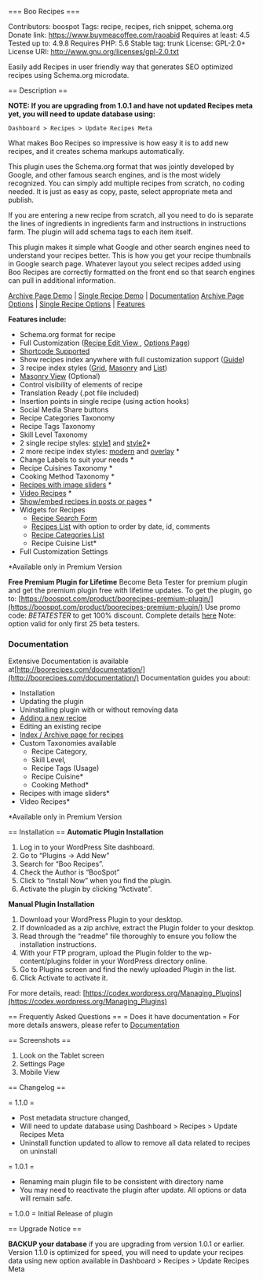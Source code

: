 === Boo Recipes ===

Contributors: boospot
Tags: recipe, recipes, rich snippet, schema.org
Donate link: https://www.buymeacoffee.com/raoabid
Requires at least: 4.5
Tested up to: 4.9.8
Requires PHP: 5.6
Stable tag: trunk
License: GPL-2.0+
License URI: http://www.gnu.org/licenses/gpl-2.0.txt

Easily add Recipes in user friendly way that generates SEO optimized recipes using Schema.org microdata.

== Description ==

**NOTE: If you are upgrading from 1.0.1 and have not updated Recipes meta yet, you will need to update database using:**

`Dashboard > Recipes > Update Recipes Meta`

What makes Boo Recipes so impressive is how easy it is to add new recipes, and it creates schema markups automatically.

This plugin uses the Schema.org format that was jointly developed by Google, and other famous search engines, and is the most widely recognized. You can simply add multiple recipes from scratch, no coding needed. It is just as easy as copy, paste, select appropriate meta and publish.

If you are entering a new recipe from scratch, all you need to do is separate the lines of ingredients in ingredients farm and instructions in instructions farm. The plugin will add schema tags to each item itself.

This plugin makes it simple what Google and other search engines need to understand your recipes better. This is how you get your recipe thumbnails in Google search page.
Whatever layout you select recipes added using Boo Recipes are correctly formatted on the front end so that search engines can pull in additional information.

[Archive Page Demo](https://boorecipes.com/recipe/) | [Single Recipe Demo](https://boorecipes.com/recipe/peri-peri-chicken-kabobs/) | [Documentation](https://boorecipes.com/documentation/)
[Archive Page Options](https://boorecipes.com/recipe-archive/) | [Single Recipe Options](https://boorecipes.com/single-recipe/) | [Features](https://boorecipes.com/features/)

**Features include:**

- Schema.org format for recipe
- Full Customization ([Recipe Edit View ](https://boorecipes.com/single-recipe/admin-view/) , [Options Page](https://boorecipes.com/single-recipe/settings-view/))
- [Shortcode Supported](https://boorecipes.com/recipe-archive/recipes-with-specific-ids/)
- Show recipes index anywhere with full customization support  ([Guide](https://boorecipes.com/documentation/#recipe-index-recipes_browse))
- 3 recipe index styles ([Grid](https://boorecipes.com/recipe-archive/grid-view/), [Masonry](https://boorecipes.com/recipe-archive/masonry-grid-view/) and [List](https://boorecipes.com/recipe-archive/list-view/))
- [Masonry View](https://boorecipes.com/recipe-archive/masonry-grid-view/) (Optional)
- Control visibility of elements of recipe
- Translation Ready (.pot file included)
- Insertion points in single recipe (using action hooks)
- Social Media Share buttons
- Recipe Categories Taxonomy
- Recipe Tags Taxonomy
- Skill Level Taxonomy
- 2 single recipe styles: [style1](https://boorecipes.com/single-recipe/template-style-1/) and [style2](https://boorecipes.com/single-recipe/template-style-2/)*
- 2 more recipe index styles: [modern](https://boorecipes.com/recipe-archive/modern-view/) and [overlay](https://boorecipes.com/recipe-archive/overlay-view/) *
- Change Labels to suit your needs *
- Recipe Cuisines Taxonomy *
- Cooking Method Taxonomy *
- [Recipes with image sliders](https://boorecipes.com/recipe/greek-olive-pesto-and-fried-zucchini-grilled-pitas/) *
- [Video Recipes](https://boorecipes.com/recipe/tandoori-tempeh/) *
- [Show/embed recipes in posts or pages](https://boorecipes.com/hello-world/) *
- Widgets for Recipes
  - [Recipe Search Form](https://boorecipes.com/features/search-form-widget/)
  - [Recipes List](https://boorecipes.com/features/recipes-list-widget/) with option to order by date, id, comments
  - [Recipe Categories List](https://boorecipes.com/features/recipe-taxonomy-widget/)
  - Recipe Cuisine List*
- Full Customization Settings

*Available only in Premium Version

**Free Premium Plugin for Lifetime**
Become Beta Tester for premium plugin and get the premium plugin free with lifetime updates.
To get the plugin, go to: [https://boospot.com/product/boorecipes-premium-plugin/](https://boospot.com/product/boorecipes-premium-plugin/)
Use promo code: *BETATESTER* to get 100% discount. Complete details [here](https://boospot.com/product/boorecipes-premium-plugin/#beta-tester)
Note: option valid for only first 25 beta testers.

### Documentation
Extensive Documentation is available at[http://boorecipes.com/documentation/](http://boorecipes.com/documentation/)
Documentation guides you about:

- Installation
- Updating the plugin
- Uninstalling plugin with or without removing data
- [Adding a new recipe](https://boorecipes.com/documentation/#creating-a-new-recipe)
- Editing an existing recipe
- [Index / Archive page for recipes](https://boorecipes.com/documentation/#index-archive-page)
- Custom Taxonomies available
  - Recipe Category,
  - Skill Level,
  - Recipe Tags (Usage)
  - Recipe Cuisine*
  - Cooking Method*
- Recipes with image sliders*
- Video Recipes*

*Available only in Premium Version


== Installation ==
**Automatic Plugin Installation**

1. Log in to your WordPress Site dashboard.
1. Go to “Plugins -> Add New”
1. Search for “Boo Recipes”.
1. Check the Author is “BooSpot”
1. Click to “Install Now” when you find the plugin.
1. Activate the plugin by clicking “Activate”.

**Manual Plugin Installation**

1. Download your WordPress Plugin to your desktop.
1. If downloaded as a zip archive, extract the Plugin folder to your desktop.
1. Read through the “readme” file thoroughly to ensure you follow the installation instructions.
1. With your FTP program, upload the Plugin folder to the wp-content/plugins folder in your WordPress directory online.
1. Go to Plugins screen and find the newly uploaded Plugin in the list.
1. Click Activate to activate it.

For more details, read: [https://codex.wordpress.org/Managing_Plugins](https://codex.wordpress.org/Managing_Plugins)

== Frequently Asked Questions ==
= Does it have documentation =
For more details answers, please refer to [Documentation](http://boorecipes.com/documentation/)

== Screenshots ==
1. Look on the Tablet screen
2. Settings Page
3. Mobile View

== Changelog ==

= 1.1.0 =
- Post metadata structure changed,
- Will need to update database using Dashboard > Recipes > Update Recipes Meta
- Uninstall function updated to allow to remove all data related to recipes on uninstall

= 1.0.1 =
- Renaming main plugin file to be consistent with directory name
- You may need to reactivate the plugin after update. All options or data will remain safe.


= 1.0.0 =
Initial Release of plugin

== Upgrade Notice ==

**BACKUP your database** if you are upgrading from version 1.0.1 or earlier. Version 1.1.0 is optimized for speed, you will need to update your recipes data using new option available in Dashboard > Recipes > Update Recipes Meta